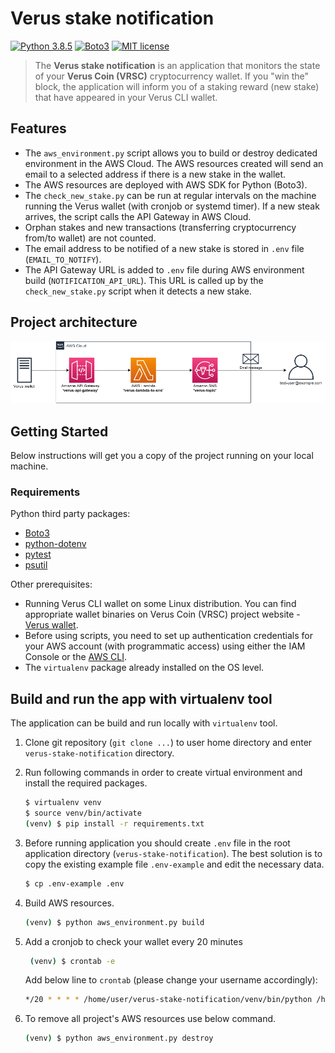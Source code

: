 # Verus stake notification

[![Python 3.8.5](https://img.shields.io/badge/python-3.8.5-blue.svg)](https://www.python.org/downloads/release/python-377/)
[![Boto3](https://img.shields.io/badge/Boto3-1.17.78-blue.svg)](https://boto3.amazonaws.com/v1/documentation/api/latest/index.html)
[![MIT license](https://img.shields.io/badge/License-MIT-blue.svg)](https://lbesson.mit-license.org/)

> The **Verus stake notification** is an application that monitors the state of your **Verus Coin (VRSC)** cryptocurrency wallet.
> If you "win the" block, the application will inform you of a staking reward (new stake) that have appeared in your Verus CLI wallet.

## Features
* The `aws_environment.py` script allows you to build or destroy dedicated environment in the AWS Cloud. The AWS resources created will send an email to a selected address if there is a new stake in the wallet.
* The AWS resources are deployed with AWS SDK for Python (Boto3).  
* The `check_new_stake.py` can be run at regular intervals on the machine running the Verus wallet (with cronjob or systemd timer). If a new steak arrives, the script calls the API Gateway in AWS Cloud.
* Orphan stakes and new transactions (transferring cryptocurrency from/to wallet) are not counted.
* The email address to be notified of a new stake is stored in `.env` file (`EMAIL_TO_NOTIFY`).
* The API Gateway URL is added to `.env` file during AWS environment build (`NOTIFICATION_API_URL`). This URL is called up by the `check_new_stake.py` script when it detects a new stake.

## Project architecture
![Project architecture](./images/project_architecture.png)

## Getting Started

Below instructions will get you a copy of the project running on your local machine.

### Requirements
Python third party packages:
* [Boto3](https://boto3.amazonaws.com/v1/documentation/api/latest/index.html)
* [python-dotenv](https://pypi.org/project/python-dotenv/)
* [pytest](https://docs.pytest.org/en/6.2.x/)
* [psutil](https://pypi.org/project/psutil/)

Other prerequisites:
* Running Verus CLI wallet on some Linux distribution. You can find appropriate wallet binaries on Verus Coin (VRSC) project website - [Verus wallet](https://verus.io/wallet/command-wallet).
* Before using scripts, you need to set up authentication credentials for your AWS account (with programmatic access) using either the IAM Console or the [AWS CLI](https://docs.aws.amazon.com/cli/latest/userguide/install-cliv2-linux.html).
* The `virtualenv` package already installed on the OS level.

## Build and run the app with virtualenv tool
The application can be build and run locally with `virtualenv` tool. 

1. Clone git repository (`git clone ...`) to user home directory and enter `verus-stake-notification` directory.
   

2. Run following commands in order to create virtual environment and install the required packages.
    ```bash
    $ virtualenv venv
    $ source venv/bin/activate
    (venv) $ pip install -r requirements.txt
    ```

3. Before running application you should create `.env` file in the root application directory (`verus-stake-notification`).
   The best solution is to copy the existing example file `.env-example` and edit the necessary data.
    ```bash
    $ cp .env-example .env
    ```
   
4. Build AWS resources.
    ```bash
    (venv) $ python aws_environment.py build
    ```
   
5. Add a cronjob to check your wallet every 20 minutes
   ```bash
    (venv) $ crontab -e
    ```
   Add below line to `crontab` (please change your username accordingly):
   ```bash
   */20 * * * * /home/user/verus-stake-notification/venv/bin/python /home/user/verus-stake-notification/check_block.py
   ```

6. To remove all project's AWS resources use below command.
    ```bash
    (venv) $ python aws_environment.py destroy
    ```